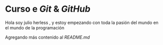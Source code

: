 # Curso e _Git_ & _GitHub_

Hola soy julio herless , y estoy empezando con toda la pasión del mundo en el mundo de la programación

Agregando más contenido al _README.md_
